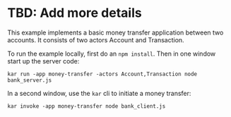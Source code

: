 <!--
# Copyright IBM Corporation 2020,2021
#
# Licensed under the Apache License, Version 2.0 (the "License");
# you may not use this file except in compliance with the License.
# You may obtain a copy of the License at
#
#     http://www.apache.org/licenses/LICENSE-2.0
#
# Unless required by applicable law or agreed to in writing, software
# distributed under the License is distributed on an "AS IS" BASIS,
# WITHOUT WARRANTIES OR CONDITIONS OF ANY KIND, either express or implied.
# See the License for the specific language governing permissions and
# limitations under the License.
-->

# TBD: Add more details
This example implements a basic money transfer application between two accounts. It consists of two actors Account and Transaction.

To run the example locally, first do an `npm install`.
Then in one window start up the server code:
```shell
kar run -app money-transfer -actors Account,Transaction node bank_server.js
```
In a second window, use the `kar` cli to initiate a money transfer:
```shell
kar invoke -app money-transfer node bank_client.js
```
